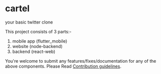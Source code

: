 # cartel
your basic twitter clone

This project consists of 3 parts:-
1) mobile app (flutter_mobile)
2) website (node-backend)
3) backend (react-web)

You're welcome to submit any features/fixes/documentation for any of the above components.
Please Read [Contribution guidelines](https://github.com/raffleberry/cartel/issues/14).
